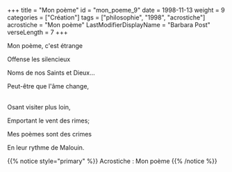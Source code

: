 +++
title = "Mon poème"
id = "mon_poeme_9"
date = 1998-11-13
weight = 9
categories = ["Création"]
tags = ["philosophie", "1998", "acrostiche"]
acrostiche = "Mon poème"
LastModifierDisplayName = "Barbara Post"
verseLength = 7
+++

Mon poème, c'est étrange

Offense les silencieux

Noms de nos Saints et Dieux...

Peut-être que l'âme change,

\
Osant visiter plus loin,

Emportant le vent des rimes;

Mes poèmes sont des crimes

En leur rythme de Malouin.

{{% notice style="primary" %}}
Acrostiche : Mon poème
{{% /notice %}}
